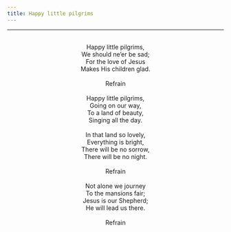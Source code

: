 ```yaml
---
title: Happy little pilgrims
---
```


---
<center>
<br/>
Happy little pilgrims,<br/>
We should ne’er be sad;<br/>
For the love of Jesus<br/>
Makes His children glad.<br/>
<br/>
Refrain<br/>
<br/>
Happy little pilgrims,<br/>
Going on our way,<br/>
To a land of beauty,<br/>
Singing all the day.<br/>
<br/>
In that land so lovely,<br/>
Everything is bright,<br/>
There will be no sorrow,<br/>
There will be no night.<br/>
<br/>
Refrain<br/>
<br/>
Not alone we journey<br/>
To the mansions fair;<br/>
Jesus is our Shepherd;<br/>
He will lead us there.<br/>
<br/>
Refrain<br/>

</center>